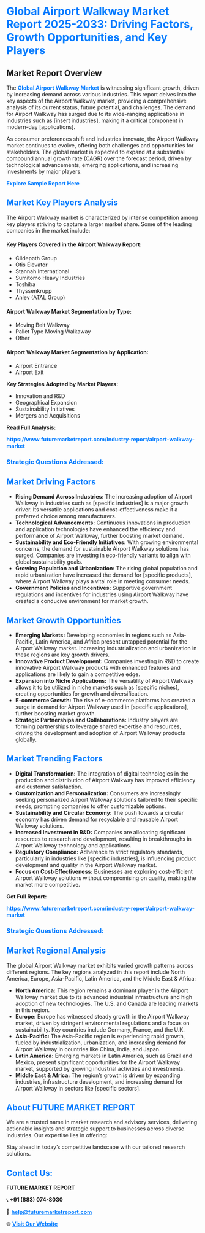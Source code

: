 <h1 style="color: #007BFF;">Global Airport Walkway Market Report 2025-2033: Driving Factors, Growth Opportunities, and Key Players</h1>

<section id="overview">
<h2>Market Report Overview</h2>
<p>The <a href="https://www.futuremarketreport.com/industry-report/airport-walkway-market" style="color: #007BFF; text-decoration: none;"><strong>Global Airport Walkway Market</strong></a> is witnessing significant growth, driven by increasing demand across various industries. This report delves into the key aspects of the Airport Walkway market, providing a comprehensive analysis of its current status, future potential, and challenges. The demand for Airport Walkway has surged due to its wide-ranging applications in industries such as [insert industries], making it a critical component in modern-day [applications].</p>
<p>As consumer preferences shift and industries innovate, the Airport Walkway market continues to evolve, offering both challenges and opportunities for stakeholders. The global market is expected to expand at a substantial compound annual growth rate (CAGR) over the forecast period, driven by technological advancements, emerging applications, and increasing investments by major players.</p>
</section>

<section id="overview">
<p><a href="https://www.futuremarketreport.com/request-sample/reportId=92864" style="color: #007BFF; text-decoration: none;"><strong>Explore Sample Report Here</strong></a></p>
</section>

<section id="key-players">
<h2 style="color: #007BFF;">Market Key Players Analysis</h2>
<p>The Airport Walkway market is characterized by intense competition among key players striving to capture a larger market share. Some of the leading companies in the market include:</p>
<h4>Key Players Covered in the Airport Walkway Report:</h4>
<ul><li>Glidepath Group</li><li>Otis Elevator</li><li>Stannah International</li><li>Sumitomo Heavy Industries</li><li>Toshiba</li><li>Thyssenkrupp</li><li>Anlev (ATAL Group)</li></ul>
<h4>Airport Walkway Market Segmentation by Type:</h4>
<ul><li>Moving Belt Walkway</li><li>Pallet Type Moving Walkaway</li><li>Other</li></ul>

<h4>Airport Walkway Market Segmentation by Application:</h4>
<ul><li>Airport Entrance</li><li>Airport Exit</li></ul>
<p><strong>Key Strategies Adopted by Market Players:</strong></p>
<ul>
<li>Innovation and R&D</li>
<li>Geographical Expansion</li>
<li>Sustainability Initiatives</li>
<li>Mergers and Acquisitions</li>
</ul>
</section>

<section>
<p><strong>Read Full Analysis: </strong></p><a href="https://www.futuremarketreport.com/industry-report/airport-walkway-market" style="color: #007BFF; text-decoration: none;"><strong>https://www.futuremarketreport.com/industry-report/airport-walkway-market</strong></a>
<h3 style="color: #007BFF;">Strategic Questions Addressed:</h3>
</section>

<section id="driving-factors">
<h2 style="color: #007BFF;">Market Driving Factors</h2>
<ul>
<li><strong>Rising Demand Across Industries:</strong> The increasing adoption of Airport Walkway in industries such as [specific industries] is a major growth driver. Its versatile applications and cost-effectiveness make it a preferred choice among manufacturers.</li>
<li><strong>Technological Advancements:</strong> Continuous innovations in production and application technologies have enhanced the efficiency and performance of Airport Walkway, further boosting market demand.</li>
<li><strong>Sustainability and Eco-Friendly Initiatives:</strong> With growing environmental concerns, the demand for sustainable Airport Walkway solutions has surged. Companies are investing in eco-friendly variants to align with global sustainability goals.</li>
<li><strong>Growing Population and Urbanization:</strong> The rising global population and rapid urbanization have increased the demand for [specific products], where Airport Walkway plays a vital role in meeting consumer needs.</li>
<li><strong>Government Policies and Incentives:</strong> Supportive government regulations and incentives for industries using Airport Walkway have created a conducive environment for market growth.</li>
</ul>
</section>

<section id="growth-opportunities">
<h2 style="color: #007BFF;">Market Growth Opportunities</h2>
<ul>
<li><strong>Emerging Markets:</strong> Developing economies in regions such as Asia-Pacific, Latin America, and Africa present untapped potential for the Airport Walkway market. Increasing industrialization and urbanization in these regions are key growth drivers.</li>
<li><strong>Innovative Product Development:</strong> Companies investing in R&D to create innovative Airport Walkway products with enhanced features and applications are likely to gain a competitive edge.</li>
<li><strong>Expansion into Niche Applications:</strong> The versatility of Airport Walkway allows it to be utilized in niche markets such as [specific niches], creating opportunities for growth and diversification.</li>
<li><strong>E-commerce Growth:</strong> The rise of e-commerce platforms has created a surge in demand for Airport Walkway used in [specific applications], further boosting market growth.</li>
<li><strong>Strategic Partnerships and Collaborations:</strong> Industry players are forming partnerships to leverage shared expertise and resources, driving the development and adoption of Airport Walkway products globally.</li>
</ul>
</section>

<section id="trending-factors">
<h2 style="color: #007BFF;">Market Trending Factors</h2>
<ul>
<li><strong>Digital Transformation:</strong> The integration of digital technologies in the production and distribution of Airport Walkway has improved efficiency and customer satisfaction.</li>
<li><strong>Customization and Personalization:</strong> Consumers are increasingly seeking personalized Airport Walkway solutions tailored to their specific needs, prompting companies to offer customizable options.</li>
<li><strong>Sustainability and Circular Economy:</strong> The push towards a circular economy has driven demand for recyclable and reusable Airport Walkway solutions.</li>
<li><strong>Increased Investment in R&D:</strong> Companies are allocating significant resources to research and development, resulting in breakthroughs in Airport Walkway technology and applications.</li>
<li><strong>Regulatory Compliance:</strong> Adherence to strict regulatory standards, particularly in industries like [specific industries], is influencing product development and quality in the Airport Walkway market.</li>
<li><strong>Focus on Cost-Effectiveness:</strong> Businesses are exploring cost-efficient Airport Walkway solutions without compromising on quality, making the market more competitive.</li>
</ul>
</section>

<section>
<p><strong>Get Full Report: </strong></p><a href="https://www.futuremarketreport.com/industry-report/airport-walkway-market" style="color: #007BFF; text-decoration: none;"><strong>https://www.futuremarketreport.com/industry-report/airport-walkway-market</strong></a>
<h3 style="color: #007BFF;">Strategic Questions Addressed:</h3>
</section>


<section id="regional-analysis">
<h2 style="color: #007BFF;">Market Regional Analysis</h2>
<p>The global Airport Walkway market exhibits varied growth patterns across different regions. The key regions analyzed in this report include North America, Europe, Asia-Pacific, Latin America, and the Middle East & Africa:</p>
<ul>
<li><strong>North America:</strong> This region remains a dominant player in the Airport Walkway market due to its advanced industrial infrastructure and high adoption of new technologies. The U.S. and Canada are leading markets in this region.</li>
<li><strong>Europe:</strong> Europe has witnessed steady growth in the Airport Walkway market, driven by stringent environmental regulations and a focus on sustainability. Key countries include Germany, France, and the U.K.</li>
<li><strong>Asia-Pacific:</strong> The Asia-Pacific region is experiencing rapid growth, fueled by industrialization, urbanization, and increasing demand for Airport Walkway in countries like China, India, and Japan.</li>
<li><strong>Latin America:</strong> Emerging markets in Latin America, such as Brazil and Mexico, present significant opportunities for the Airport Walkway market, supported by growing industrial activities and investments.</li>
<li><strong>Middle East & Africa:</strong> The region’s growth is driven by expanding industries, infrastructure development, and increasing demand for Airport Walkway in sectors like [specific sectors].</li>
</ul>
</section>

<footer>
<h2 style="color: #007BFF;">About FUTURE MARKET REPORT</h2>
<p>We are a trusted name in market research and advisory services, delivering actionable insights and strategic support to businesses across diverse industries. Our expertise lies in offering:</p>

<p>Stay ahead in today’s competitive landscape with our tailored research solutions.</p>

<h2 style="color: #007BFF;">Contact Us:</h2>
<p><strong>FUTURE MARKET REPORT</strong></p>
<p>📞 <strong>+91 (883) 074-8030</strong></p>
<p>📧 <strong><a href="mailto:help@futuremarketreport.com" style="color: #007BFF;">help@futuremarketreport.com</a></strong></p>
<p>🌐 <strong><a href="https://www.futuremarketreport.com/" style="color: #007BFF;">Visit Our Website</a></strong></p>
</footer>